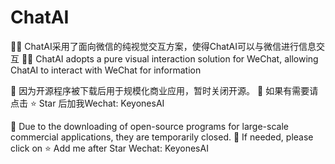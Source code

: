 # ChatAI

👨‍🌾‍ ChatAI采用了面向微信的纯视觉交互方案，使得ChatAI可以与微信进行信息交互
👨‍💻‍ ChatAI adopts a pure visual interaction solution for WeChat, allowing ChatAI to interact with WeChat for information


🤖 因为开源程序被下载后用于规模化商业应用，暂时关闭开源。
🤖 如果有需要请点击 ⭐️ Star 后加我Wechat: KeyonesAI


🤖 Due to the downloading of open-source programs for large-scale commercial applications, they are temporarily closed.
🤖 If needed, please click on ⭐ Add me after Star Wechat: KeyonesAI


  
